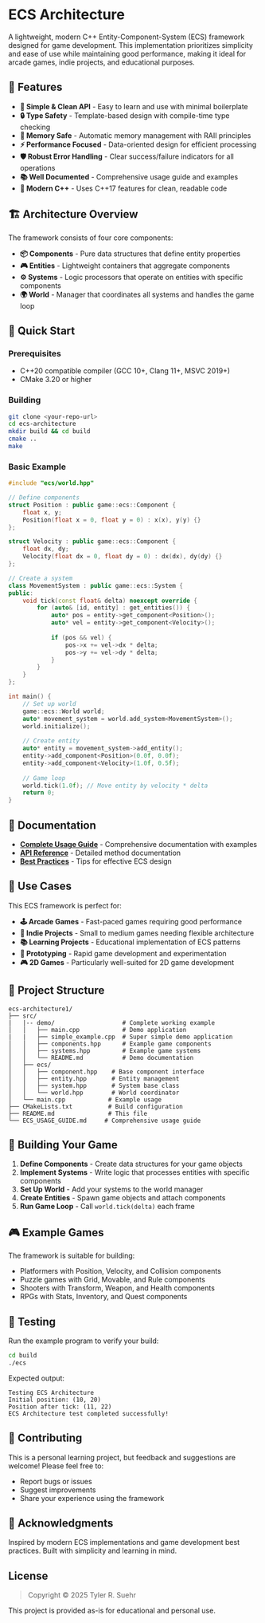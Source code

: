 # ECS Architecture

A lightweight, modern C++ Entity-Component-System (ECS) framework designed for game development. This implementation prioritizes simplicity and ease of use while maintaining good performance, making it ideal for arcade games, indie projects, and educational purposes.

## 🚀 Features

- **🎯 Simple & Clean API** - Easy to learn and use with minimal boilerplate
- **🔒 Type Safety** - Template-based design with compile-time type checking
- **💾 Memory Safe** - Automatic memory management with RAII principles
- **⚡ Performance Focused** - Data-oriented design for efficient processing
- **🛡️ Robust Error Handling** - Clear success/failure indicators for all operations
- **📚 Well Documented** - Comprehensive usage guide and examples
- **🧪 Modern C++** - Uses C++17 features for clean, readable code

## 🏗️ Architecture Overview

The framework consists of four core components:

- **📦 Components** - Pure data structures that define entity properties
- **🎮 Entities** - Lightweight containers that aggregate components
- **⚙️ Systems** - Logic processors that operate on entities with specific components
- **🌍 World** - Manager that coordinates all systems and handles the game loop

## 🔧 Quick Start

### Prerequisites
- C++20 compatible compiler (GCC 10+, Clang 11+, MSVC 2019+)
- CMake 3.20 or higher

### Building
```bash
git clone <your-repo-url>
cd ecs-architecture
mkdir build && cd build
cmake ..
make
```

### Basic Example
```cpp
#include "ecs/world.hpp"

// Define components
struct Position : public game::ecs::Component {
    float x, y;
    Position(float x = 0, float y = 0) : x(x), y(y) {}
};

struct Velocity : public game::ecs::Component {
    float dx, dy;
    Velocity(float dx = 0, float dy = 0) : dx(dx), dy(dy) {}
};

// Create a system
class MovementSystem : public game::ecs::System {
public:
    void tick(const float& delta) noexcept override {
        for (auto& [id, entity] : get_entities()) {
            auto* pos = entity->get_component<Position>();
            auto* vel = entity->get_component<Velocity>();
            
            if (pos && vel) {
                pos->x += vel->dx * delta;
                pos->y += vel->dy * delta;
            }
        }
    }
};

int main() {
    // Set up world
    game::ecs::World world;
    auto* movement_system = world.add_system<MovementSystem>();
    world.initialize();
    
    // Create entity
    auto* entity = movement_system->add_entity();
    entity->add_component<Position>(0.0f, 0.0f);
    entity->add_component<Velocity>(1.0f, 0.5f);
    
    // Game loop
    world.tick(1.0f); // Move entity by velocity * delta
    return 0;
}
```

## 📖 Documentation

- **[Complete Usage Guide](ECS_USAGE_GUIDE.md)** - Comprehensive documentation with examples
- **[API Reference](ECS_USAGE_GUIDE.md#api-reference)** - Detailed method documentation
- **[Best Practices](ECS_USAGE_GUIDE.md#best-practices)** - Tips for effective ECS design

## 🎯 Use Cases

This ECS framework is perfect for:

- **🕹️ Arcade Games** - Fast-paced games requiring good performance
- **🎨 Indie Projects** - Small to medium games needing flexible architecture  
- **📚 Learning Projects** - Educational implementation of ECS patterns
- **🧪 Prototyping** - Rapid game development and experimentation
- **🎮 2D Games** - Particularly well-suited for 2D game development

## 📁 Project Structure

```
ecs-architecture1/
├── src/
|   |-- demo/                   # Complete working example
│   │   ├── main.cpp            # Demo application
|   |   ├── simple_example.cpp  # Super simple demo application
│   │   ├── components.hpp      # Example game components
│   │   ├── systems.hpp         # Example game systems
│   │   └── README.md           # Demo documentation
│   ├── ecs/
│   │   ├── component.hpp    # Base component interface
│   │   ├── entity.hpp       # Entity management
│   │   ├── system.hpp       # System base class
│   │   └── world.hpp        # World coordinator
│   └── main.cpp            # Example usage
├── CMakeLists.txt          # Build configuration
├── README.md               # This file
└── ECS_USAGE_GUIDE.md     # Comprehensive usage guide
```

## 🔨 Building Your Game

1. **Define Components** - Create data structures for your game objects
2. **Implement Systems** - Write logic that processes entities with specific components
3. **Set Up World** - Add your systems to the world manager
4. **Create Entities** - Spawn game objects and attach components
5. **Run Game Loop** - Call `world.tick(delta)` each frame

## 🎮 Example Games

The framework is suitable for building:
- Platformers with Position, Velocity, and Collision components
- Puzzle games with Grid, Movable, and Rule components  
- Shooters with Transform, Weapon, and Health components
- RPGs with Stats, Inventory, and Quest components

## 🧪 Testing

Run the example program to verify your build:
```bash
cd build
./ecs
```

Expected output:
```
Testing ECS Architecture
Initial position: (10, 20)
Position after tick: (11, 22)
ECS Architecture test completed successfully!
```

## 🤝 Contributing

This is a personal learning project, but feedback and suggestions are welcome! Please feel free to:
- Report bugs or issues
- Suggest improvements
- Share your experience using the framework

## 🌟 Acknowledgments

Inspired by modern ECS implementations and game development best practices. Built with simplicity and learning in mind.

## License

> Copyright © 2025 Tyler R. Suehr

This project is provided as-is for educational and personal use.

